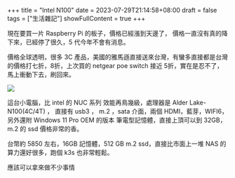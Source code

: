 +++
title = "Intel N100"
date = 2023-07-29T21:14:58+08:00
draft = false
tags = ["生活雜記"]
showFullContent = true
+++

現在要買一片 Raspberry Pi 的板子，價格已經漲到天邊了，
價格一直沒有真的降下來，已經停了很久，5 代今年不會有消息。

價格全球透明，很多 3C 產品，美國的雅馬遜直接送來台灣，有蠻多直接都是台灣的價格打七折，8折，上次買的 netgear poe switch 接近 5折，實在是忍不了，馬上衝動下去，刷回來。

<a href="https://photos.google.com/share/AF1QipM84qwEtI0lqL8VkO11VsaoP9gUyZJdJOx4dloooNHVR1rlsLIIiZ_oUhulJVtfag?key=Z1VPMGZMRnpZaGo3SlRVdFpvSFlVWkZDYUthclp3"><img src="https://lh3.googleusercontent.com/pw/AIL4fc-5SABsaDJvZuDwxKjpjX0oP-n2u0sbM1-4EQANEXC2tbYqvyDVLtK1Qhk2oktYzlOJVw9zyRYBSv6NC-kD_SKmE5fw0TZ-qTBu9p4jQfJDbzk2hOcL=w533-h710-p-k" /></a>

這台小電腦，比 intel 的 NUC 系列 效能再鳥幾級，處理器是 Alder Lake-N100(4C/4T) ，
直接有 usb3 ， m.2 ，sata 介面，兩個 HDMI，藍芽，WIFI6，另外還附 Windows 11 Pro OEM 的版本
筆電型記憶體，直接上頂可以到 32GB，m.2 的 ssd 價格非常的香。

台幣約 5850 左右，16GB 記憶體，512 GB m.2 ssd，直接比市面上一堆 NAS 的算力還好很多，跑個 k3s 也非常輕鬆。

應該可以拿來做不少事情
